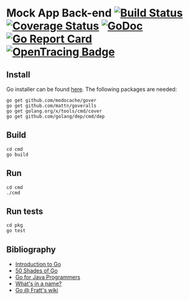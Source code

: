 Mock App Back-end [![Build Status][ci-img]][ci] [![Coverage Status][cov-img]][cov] [![GoDoc][godoc-img]][godoc] [![Go Report Card][report-img]][report] [![OpenTracing Badge][opentracing-img]][opentracing]
==================

## Install
Go installer can be found [here](https://golang.org/doc/install).
The following packages are needed:
```
go get github.com/modocache/gover
go get github.com/mattn/goveralls
go get golang.org/x/tools/cmd/cover
go get github.com/golang/dep/cmd/dep
```

## Build
```
cd cmd
go build
```

## Run
```
cd cmd
./cmd
```

## Run tests
```
cd pkg
go test
```

## Bibliography
* [Introduction to Go](https://talks.godoc.org/github.com/davecheney/introduction-to-go/introduction-to-go.slide)
* [50 Shades of Go](http://devs.cloudimmunity.com/gotchas-and-common-mistakes-in-go-golang/)
* [Go for Java Programmers](https://talks.golang.org/2015/go-for-java-programmers.slide)
* [What's in a name?](https://talks.golang.org/2014/names.slide)
* [Go @ Fratt's wiki](https://wiki.frattino.ch/doku.php?id=go)

[ci-img]: https://travis-ci.org/cloudtrust/mock-app-back.svg?branch=master
[ci]: https://travis-ci.org/cloudtrust/mock-app-back
[cov-img]: https://coveralls.io/repos/github/cloudtrust/mock-app-back/badge.svg?branch=master
[cov]: https://coveralls.io/github/cloudtrust/mock-app-back?branch=master
[godoc-img]: https://godoc.org/github.com/cloudtrust/mock-app-back?status.svg
[godoc]: https://godoc.org/github.com/cloudtrust/mock-app-back
[report-img]: https://goreportcard.com/badge/github.com/cloudtrust/mock-app-back
[report]: https://goreportcard.com/report/github.com/cloudtrust/mock-app-back
[opentracing-img]: https://img.shields.io/badge/OpenTracing-enabled-blue.svg
[opentracing]: http://opentracing.io